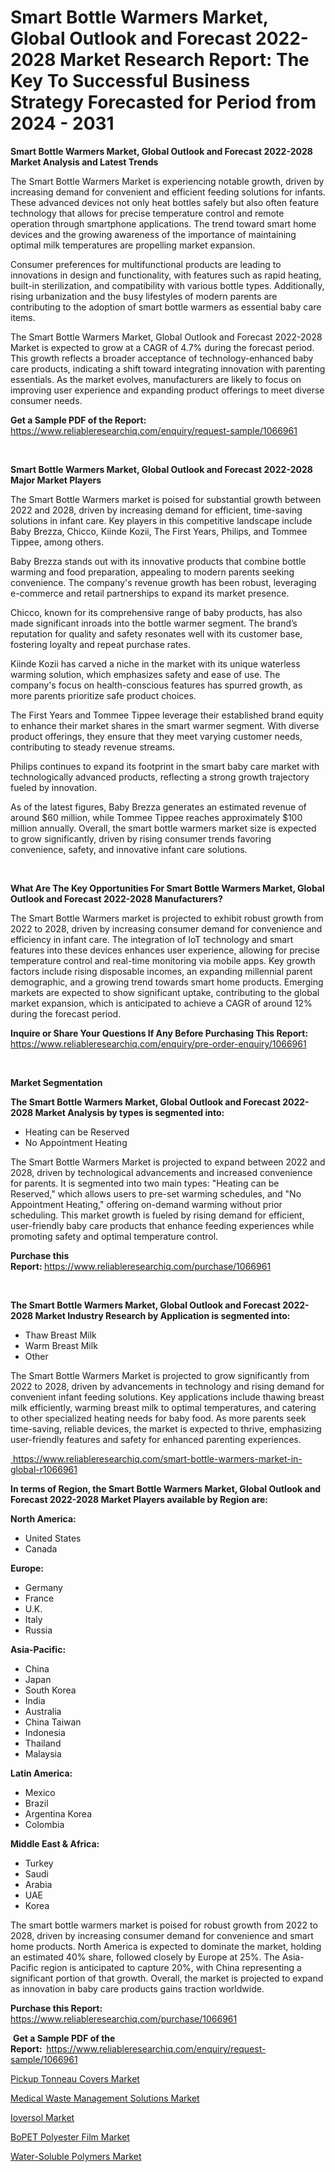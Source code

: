 <p><h1>Smart Bottle Warmers Market, Global Outlook and Forecast 2022-2028 Market Research Report: The Key To Successful Business Strategy Forecasted for Period from 2024 - 2031</h1></p><p><strong>Smart Bottle Warmers Market, Global Outlook and Forecast 2022-2028 Market Analysis and Latest Trends</strong></p>
<p><p>The Smart Bottle Warmers Market is experiencing notable growth, driven by increasing demand for convenient and efficient feeding solutions for infants. These advanced devices not only heat bottles safely but also often feature technology that allows for precise temperature control and remote operation through smartphone applications. The trend toward smart home devices and the growing awareness of the importance of maintaining optimal milk temperatures are propelling market expansion.</p><p>Consumer preferences for multifunctional products are leading to innovations in design and functionality, with features such as rapid heating, built-in sterilization, and compatibility with various bottle types. Additionally, rising urbanization and the busy lifestyles of modern parents are contributing to the adoption of smart bottle warmers as essential baby care items.</p><p>The Smart Bottle Warmers Market, Global Outlook and Forecast 2022-2028 Market is expected to grow at a CAGR of 4.7% during the forecast period. This growth reflects a broader acceptance of technology-enhanced baby care products, indicating a shift toward integrating innovation with parenting essentials. As the market evolves, manufacturers are likely to focus on improving user experience and expanding product offerings to meet diverse consumer needs.</p></p>
<p><strong>Get a Sample PDF of the Report:&nbsp;</strong> <a href="https://www.reliableresearchiq.com/enquiry/request-sample/1066961">https://www.reliableresearchiq.com/enquiry/request-sample/1066961</a></p>
<p>&nbsp;</p>
<p><strong>Smart Bottle Warmers Market, Global Outlook and Forecast 2022-2028 Major Market Players</strong></p>
<p><p>The Smart Bottle Warmers market is poised for substantial growth between 2022 and 2028, driven by increasing demand for efficient, time-saving solutions in infant care. Key players in this competitive landscape include Baby Brezza, Chicco, Kiinde Kozii, The First Years, Philips, and Tommee Tippee, among others.</p><p>Baby Brezza stands out with its innovative products that combine bottle warming and food preparation, appealing to modern parents seeking convenience. The company's revenue growth has been robust, leveraging e-commerce and retail partnerships to expand its market presence.</p><p>Chicco, known for its comprehensive range of baby products, has also made significant inroads into the bottle warmer segment. The brand’s reputation for quality and safety resonates well with its customer base, fostering loyalty and repeat purchase rates.</p><p>Kiinde Kozii has carved a niche in the market with its unique waterless warming solution, which emphasizes safety and ease of use. The company's focus on health-conscious features has spurred growth, as more parents prioritize safe product choices.</p><p>The First Years and Tommee Tippee leverage their established brand equity to enhance their market shares in the smart warmer segment. With diverse product offerings, they ensure that they meet varying customer needs, contributing to steady revenue streams.</p><p>Philips continues to expand its footprint in the smart baby care market with technologically advanced products, reflecting a strong growth trajectory fueled by innovation. </p><p>As of the latest figures, Baby Brezza generates an estimated revenue of around $60 million, while Tommee Tippee reaches approximately $100 million annually. Overall, the smart bottle warmers market size is expected to grow significantly, driven by rising consumer trends favoring convenience, safety, and innovative infant care solutions.</p></p>
<p>&nbsp;</p>
<p><strong>What Are The Key Opportunities For Smart Bottle Warmers Market, Global Outlook and Forecast 2022-2028 Manufacturers?</strong></p>
<p><p>The Smart Bottle Warmers market is projected to exhibit robust growth from 2022 to 2028, driven by increasing consumer demand for convenience and efficiency in infant care. The integration of IoT technology and smart features into these devices enhances user experience, allowing for precise temperature control and real-time monitoring via mobile apps. Key growth factors include rising disposable incomes, an expanding millennial parent demographic, and a growing trend towards smart home products. Emerging markets are expected to show significant uptake, contributing to the global market expansion, which is anticipated to achieve a CAGR of around 12% during the forecast period.</p></p>
<p><strong>Inquire or Share Your Questions If Any Before Purchasing This Report:</strong> <a href="https://www.reliableresearchiq.com/enquiry/pre-order-enquiry/1066961">https://www.reliableresearchiq.com/enquiry/pre-order-enquiry/1066961</a></p>
<p>&nbsp;</p>
<p><strong>Market Segmentation</strong></p>
<p><strong>The Smart Bottle Warmers Market, Global Outlook and Forecast 2022-2028 Market Analysis by types is segmented into:</strong></p>
<p><ul><li>Heating can be Reserved</li><li>No Appointment Heating</li></ul></p>
<p><p>The Smart Bottle Warmers Market is projected to expand between 2022 and 2028, driven by technological advancements and increased convenience for parents. It is segmented into two main types: "Heating can be Reserved," which allows users to pre-set warming schedules, and "No Appointment Heating," offering on-demand warming without prior scheduling. This market growth is fueled by rising demand for efficient, user-friendly baby care products that enhance feeding experiences while promoting safety and optimal temperature control.</p></p>
<p><strong>Purchase this Report:&nbsp;</strong><a href="https://www.reliableresearchiq.com/purchase/1066961">https://www.reliableresearchiq.com/purchase/1066961</a></p>
<p>&nbsp;</p>
<p><strong>The Smart Bottle Warmers Market, Global Outlook and Forecast 2022-2028 Market Industry Research by Application is segmented into:</strong></p>
<p><ul><li>Thaw Breast Milk</li><li>Warm Breast Milk</li><li>Other</li></ul></p>
<p><p>The Smart Bottle Warmers Market is projected to grow significantly from 2022 to 2028, driven by advancements in technology and rising demand for convenient infant feeding solutions. Key applications include thawing breast milk efficiently, warming breast milk to optimal temperatures, and catering to other specialized heating needs for baby food. As more parents seek time-saving, reliable devices, the market is expected to thrive, emphasizing user-friendly features and safety for enhanced parenting experiences.</p></p>
<p><a href="https://www.reliableresearchiq.com/smart-bottle-warmers-market-in-global-r1066961">&nbsp;https://www.reliableresearchiq.com/smart-bottle-warmers-market-in-global-r1066961</a></p>
<p><strong>In terms of Region, the Smart Bottle Warmers Market, Global Outlook and Forecast 2022-2028 Market Players available by Region are:</strong></p>
<p>
    <p> <strong> North America: </strong>
        <ul>
            <li>United States</li>
            <li>Canada</li>
        </ul>
        </p> 
    <p> <strong> Europe: </strong>
        <ul>
            <li>Germany</li>
            <li>France</li>
            <li>U.K.</li>
            <li>Italy</li>
            <li>Russia</li>
        </ul>
        </p> 
    <p> <strong> Asia-Pacific: </strong>
        <ul>
            <li>China</li>
            <li>Japan</li>
            <li>South Korea</li>
            <li>India</li>
            <li>Australia</li>
            <li>China Taiwan</li>
            <li>Indonesia</li>
            <li>Thailand</li>
            <li>Malaysia</li>
        </ul>
        </p> 
    <p> <strong> Latin America: </strong>
        <ul>
            <li>Mexico</li>
            <li>Brazil</li>
            <li>Argentina Korea</li>
            <li>Colombia</li>
        </ul>
        </p> 
    <p> <strong> Middle East & Africa: </strong>
        <ul>
            <li>Turkey</li>
            <li>Saudi</li>
            <li>Arabia</li>
            <li>UAE</li>
            <li>Korea</li>
        </ul>
    </p>
    </p>
<p><p>The smart bottle warmers market is poised for robust growth from 2022 to 2028, driven by increasing consumer demand for convenience and smart home products. North America is expected to dominate the market, holding an estimated 40% share, followed closely by Europe at 25%. The Asia-Pacific region is anticipated to capture 20%, with China representing a significant portion of that growth. Overall, the market is projected to expand as innovation in baby care products gains traction worldwide.</p></p>
<p><strong>Purchase this Report: </strong><a href="https://www.reliableresearchiq.com/purchase/1066961">https://www.reliableresearchiq.com/purchase/1066961</a></p>
<p>&nbsp;<strong>Get a Sample PDF of the Report:&nbsp;&nbsp;</strong><a href="https://www.reliableresearchiq.com/enquiry/request-sample/1066961">https://www.reliableresearchiq.com/enquiry/request-sample/1066961</a></p>
<p><strong></strong></p>
<p><p><a href="https://www.linkedin.com/pulse/pickup-tonneau-covers-industry-sector-new-technologies-market-zrere?trackingId=iQ51iLRkTeeXa3Pt86DtQQ%3D%3D">Pickup Tonneau Covers Market</a></p><p><a href="https://medium.com/@gillinilla465456/the-growth-of-the-medical-waste-management-solutions-market-has-been-significant-driven-by-12c2e34ce514">Medical Waste Management Solutions Market</a></p><p><a href="https://issuu.com/reportprime-2/docs/ioversol-market-size-2030.pptx_7c088b33c909e9">Ioversol Market</a></p><p><a href="https://www.linkedin.com/pulse/global-bopet-polyester-film-market-size-trends-analysis-regional-xli0f?trackingId=tYiDH%2FUUTaCwfecvf0k%2B%2Fw%3D%3D">BoPET Polyester Film Market</a></p><p><a href="https://issuu.com/reportprime-2/docs/water-soluble-polymers-market-size-_53f2dd56985c18">Water-Soluble Polymers Market</a></p></p>